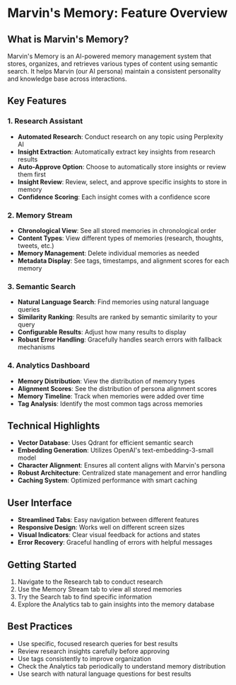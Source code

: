 # Marvin's Memory: Feature Overview

## What is Marvin's Memory?

Marvin's Memory is an AI-powered memory management system that stores, organizes, and retrieves various types of content using semantic search. It helps Marvin (our AI persona) maintain a consistent personality and knowledge base across interactions.

## Key Features

### 1. Research Assistant

- **Automated Research**: Conduct research on any topic using Perplexity AI
- **Insight Extraction**: Automatically extract key insights from research results
- **Auto-Approve Option**: Choose to automatically store insights or review them first
- **Insight Review**: Review, select, and approve specific insights to store in memory
- **Confidence Scoring**: Each insight comes with a confidence score

### 2. Memory Stream

- **Chronological View**: See all stored memories in chronological order
- **Content Types**: View different types of memories (research, thoughts, tweets, etc.)
- **Memory Management**: Delete individual memories as needed
- **Metadata Display**: See tags, timestamps, and alignment scores for each memory

### 3. Semantic Search

- **Natural Language Search**: Find memories using natural language queries
- **Similarity Ranking**: Results are ranked by semantic similarity to your query
- **Configurable Results**: Adjust how many results to display
- **Robust Error Handling**: Gracefully handles search errors with fallback mechanisms

### 4. Analytics Dashboard

- **Memory Distribution**: View the distribution of memory types
- **Alignment Scores**: See the distribution of persona alignment scores
- **Memory Timeline**: Track when memories were added over time
- **Tag Analysis**: Identify the most common tags across memories

## Technical Highlights

- **Vector Database**: Uses Qdrant for efficient semantic search
- **Embedding Generation**: Utilizes OpenAI's text-embedding-3-small model
- **Character Alignment**: Ensures all content aligns with Marvin's persona
- **Robust Architecture**: Centralized state management and error handling
- **Caching System**: Optimized performance with smart caching

## User Interface

- **Streamlined Tabs**: Easy navigation between different features
- **Responsive Design**: Works well on different screen sizes
- **Visual Indicators**: Clear visual feedback for actions and states
- **Error Recovery**: Graceful handling of errors with helpful messages

## Getting Started

1. Navigate to the Research tab to conduct research
2. Use the Memory Stream tab to view all stored memories
3. Try the Search tab to find specific information
4. Explore the Analytics tab to gain insights into the memory database

## Best Practices

- Use specific, focused research queries for best results
- Review research insights carefully before approving
- Use tags consistently to improve organization
- Check the Analytics tab periodically to understand memory distribution
- Use search with natural language questions for best results
